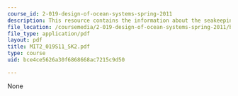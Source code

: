 ```yaml
---
course_id: 2-019-design-of-ocean-systems-spring-2011
description: This resource contains the information about the seakeeping (II).
file_location: /coursemedia/2-019-design-of-ocean-systems-spring-2011/bce4ce5626a30f6868668ac7215c9d50_MIT2_019S11_SK2.pdf
file_type: application/pdf
layout: pdf
title: MIT2_019S11_SK2.pdf
type: course
uid: bce4ce5626a30f6868668ac7215c9d50

---
```

None